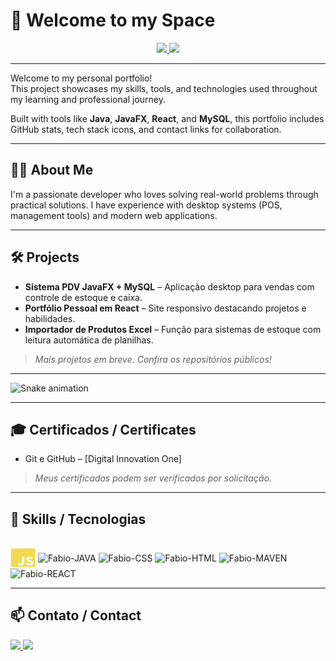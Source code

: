 # 💼 Welcome to my Space

<!-- GitHub Stats -->
<div align="center">
  <a href="https://github.com/CafeNoCodigo">
    <img height="180em" src="https://github-readme-stats.vercel.app/api?username=CafeNoCodigo&show_icons=true&theme=radical" />
    <img height="180em" src="https://github-readme-stats.vercel.app/api/top-langs/?username=CafeNoCodigo&layout=compact&theme=radical" />
  </a>
</div>

---

Welcome to my personal portfolio!  
This project showcases my skills, tools, and technologies used throughout my learning and professional journey.

Built with tools like **Java**, **JavaFX**, **React**, and **MySQL**, this portfolio includes GitHub stats, tech stack icons, and contact links for collaboration.

---

## 👨‍💻 About Me
I'm a passionate developer who loves solving real-world problems through practical solutions. I have experience with desktop systems (POS, management tools) and modern web applications.

---

## 🛠️  Projects

- **Sistema PDV JavaFX + MySQL** – Aplicação desktop para vendas com controle de estoque e caixa.
- **Portfólio Pessoal em React** – Site responsivo destacando projetos e habilidades.
- **Importador de Produtos Excel** – Função para sistemas de estoque com leitura automática de planilhas.

> _Mais projetos em breve. Confira os repositórios públicos!_

---

![Snake animation](https://github.com/FabioMainato/blob/output/github-contribution-grid-snake.svg)

---

## 🎓 Certificados / Certificates
- Git e GitHub – [Digital Innovation One]

> _Meus certificados podem ser verificados por solicitação._

---

## 🚀 Skills / Tecnologias

<div style="display: inline_block"><br>
  <img align="center" alt="Fabio-JS" height="30" width="40" src="https://raw.githubusercontent.com/devicons/devicon/master/icons/javascript/javascript-plain.svg">
  <img align="center" alt="Fabio-JAVA" height="30" width="40" src="https://cdn.jsdelivr.net/gh/devicons/devicon@latest/icons/java/java-original.svg">
  <img align="center" alt="Fabio-CSS" height="30" width="40" src="https://cdn.jsdelivr.net/gh/devicons/devicon@latest/icons/css3/css3-original.svg">
  <img align="center" alt="Fabio-HTML" height="30" width="40" src="https://cdn.jsdelivr.net/gh/devicons/devicon@latest/icons/html5/html5-original.svg">
  <img align="center" alt="Fabio-MAVEN" height="30" width="40" src="https://cdn.jsdelivr.net/gh/devicons/devicon@latest/icons/maven/maven-original.svg">
  <img align="center" alt="Fabio-REACT" height="30" width="40" src="https://cdn.jsdelivr.net/gh/devicons/devicon@latest/icons/react/react-original.svg" />
</div>

---

## 📫 Contato / Contact

<div>
  <a href="mailto:fabiaochirindzamainato@gmail.com">
    <img src="https://img.shields.io/badge/-Gmail-%23333?style=for-the-badge&logo=gmail&logoColor=white" target="_blank">
  </a>
  <a href="https://www.linkedin.com/in/fabiao-chirindza-mainato/" target="_blank">
    <img src="https://img.shields.io/badge/-LinkedIn-%230077B5?style=for-the-badge&logo=linkedin&logoColor=white" target="_blank">
  </a>
</div>
